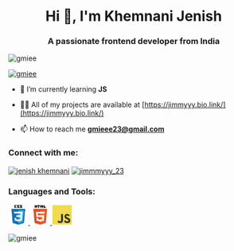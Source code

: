 <h1 align="center">Hi 👋, I'm Khemnani Jenish</h1>
<h3 align="center">A passionate frontend developer from India</h3>

<p align="left"> <img src="https://komarev.com/ghpvc/?username=gmiee&label=Profile%20views&color=0e75b6&style=flat" alt="gmiee" /> </p>

<p align="left"> <a href="https://github.com/ryo-ma/github-profile-trophy"><img src="https://github-profile-trophy.vercel.app/?username=gmiee" alt="gmiee" /></a> </p>

- 🌱 I’m currently learning **JS**

- 👨‍💻 All of my projects are available at [https://jimmyyy.bio.link/](https://jimmyyy.bio.link/)

- 📫 How to reach me **gmieee23@gmail.com**

<h3 align="left">Connect with me:</h3>
<p align="left">
<a href="https://linkedin.com/in/jenish khemnani" target="blank"><img align="center" src="https://raw.githubusercontent.com/rahuldkjain/github-profile-readme-generator/master/src/images/icons/Social/linked-in-alt.svg" alt="jenish khemnani" height="30" width="40" /></a>
<a href="https://instagram.com/jimmmyyy_23" target="blank"><img align="center" src="https://raw.githubusercontent.com/rahuldkjain/github-profile-readme-generator/master/src/images/icons/Social/instagram.svg" alt="jimmmyyy_23" height="30" width="40" /></a>
</p>

<h3 align="left">Languages and Tools:</h3>
<p align="left"> <a href="https://www.w3schools.com/css/" target="_blank" rel="noreferrer"> <img src="https://raw.githubusercontent.com/devicons/devicon/master/icons/css3/css3-original-wordmark.svg" alt="css3" width="40" height="40"/> </a> <a href="https://www.w3.org/html/" target="_blank" rel="noreferrer"> <img src="https://raw.githubusercontent.com/devicons/devicon/master/icons/html5/html5-original-wordmark.svg" alt="html5" width="40" height="40"/> </a> <a href="https://developer.mozilla.org/en-US/docs/Web/JavaScript" target="_blank" rel="noreferrer"> <img src="https://raw.githubusercontent.com/devicons/devicon/master/icons/javascript/javascript-original.svg" alt="javascript" width="40" height="40"/> </a> </p>

<p><img align="center" src="https://github-readme-stats.vercel.app/api/top-langs?username=gmiee&show_icons=true&locale=en&layout=compact" alt="gmiee" /></p>

